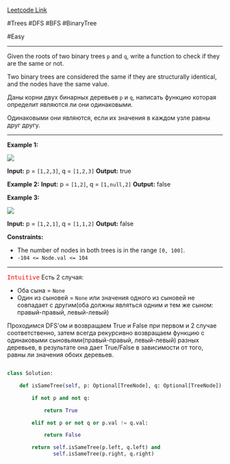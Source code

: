 [Leetcode Link](https://leetcode.com/problems/same-tree/description/)

#Trees #DFS #BFS #BinaryTree 

#Easy 

---
Given the roots of two binary trees `p` and `q`, write a function to check if they are the same or not.

Two binary trees are considered the same if they are structurally identical, and the nodes have the same value.

Даны корни двух бинарных деревьев `p` и `q`, написать функцию которая определит являются ли они одинаковыми.

Одинаковыми они являются, если их значения в каждом узле равны друг другу.

---

**Example 1:**

![](https://assets.leetcode.com/uploads/2020/12/20/ex1.jpg)

**Input:** p = `[1,2,3]`, q = `[1,2,3]`
**Output:** true

**Example 2:**
**Input:** p = `[1,2]`, q = `[1,null,2]`
**Output:** false

**Example 3:**

![](https://assets.leetcode.com/uploads/2020/12/20/ex3.jpg)

**Input:** p = `[1,2,1]`, q = `[1,1,2]`
**Output:** false

**Constraints:**

- The number of nodes in both trees is in the range `[0, 100]`.
- `-104 <= Node.val <= 104`

---


<kbd><span style="color:red;">Intuitive</span></kbd>
Есть 2 случая:
- Оба сына = `None`
- Один из сыновей = `None` или значения одного из сыновей не совпадает с другим(оба должны являться одним и тем же сыном: правый-правый, левый-левый)

Проходимся DFS'ом и возвращаем True и False при первом и 2 случае соответственно, затем всегда рекурсивно возвращаем функцию с одинаковыми сыновьями(правый-правый, левый-левый) разных деревьев, в результате она дает True/False в зависимости от того, равны ли значения обоих деревьев.
``` Python

class Solution:

	def isSameTree(self, p: Optional[TreeNode], q: Optional[TreeNode]) -> bool:

		if not p and not q:

			return True

		elif not p or not q or p.val != q.val:

			return False

		return self.isSameTree(p.left, q.left) and 
			   self.isSameTree(p.right, q.right)
```
